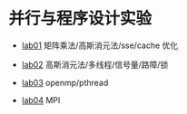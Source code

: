# 并行与程序设计实验

- [lab01](./lab01) 矩阵乘法/高斯消元法/sse/cache 优化

- [lab02](./lab02) 高斯消元法/多线程/信号量/路障/锁

- [lab03](./lab03) openmp/pthread

- [lab04](./lab04) MPI